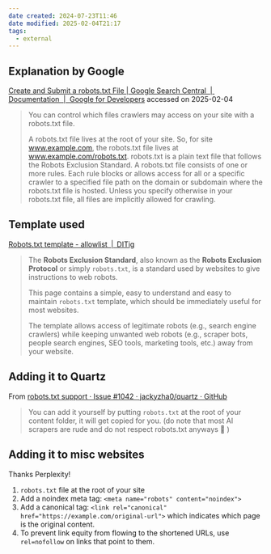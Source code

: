 ```yaml
---
date created: 2024-07-23T11:46
date modified: 2025-02-04T21:17
tags:
  - external
---
```

## Explanation by Google

[Create and Submit a robots.txt File | Google Search Central  |  Documentation  |  Google for Developers](https://developers.google.com/search/docs/crawling-indexing/robots/create-robots-txt) accessed on 2025-02-04

> You can control which files crawlers may access on your site with a robots.txt file.
> 
> A robots.txt file lives at the root of your site. So, for site www.example.com, the robots.txt file lives at www.example.com/robots.txt. robots.txt is a plain text file that follows the Robots Exclusion Standard. A robots.txt file consists of one or more rules. Each rule blocks or allows access for all or a specific crawler to a specified file path on the domain or subdomain where the robots.txt file is hosted. Unless you specify otherwise in your robots.txt file, all files are implicitly allowed for crawling.

## Template used

[Robots.txt template - allowlist | DITig](https://www.ditig.com/publications/robots-txt-template)

> The **Robots Exclusion Standard**, also known as the **Robots Exclusion Protocol** or simply `robots.txt`, is a standard used by websites to give instructions to web robots.
> 
> This page contains a simple, easy to understand and easy to maintain `robots.txt` template, which should be immediately useful for most websites.
> 
> The template allows access of legitimate robots (e.g., search engine crawlers) while keeping unwanted web robots (e.g., scraper bots, people search engines, SEO tools, marketing tools, etc.) away from your website.

## Adding it to Quartz

From [robots.txt support · Issue #1042 · jackyzha0/quartz · GitHub](https://github.com/jackyzha0/quartz/issues/1042)

>   You can add it yourself by putting `robots.txt` at the root of your content folder, it will get copied for you. (do note that most AI scrapers are rude and do not respect robots.txt anyways 🤷 )

## Adding it to misc websites

Thanks Perplexity!

1. `robots.txt` file at the root of your site
2. Add a noindex meta tag: `<meta name="robots" content="noindex">`
3. Add a canonical tag: `<link rel="canonical" href="https://example.com/original-url">` which indicates which page is the original content.
4. To prevent link equity from flowing to the shortened URLs, use `rel=nofollow` on links that point to them. 